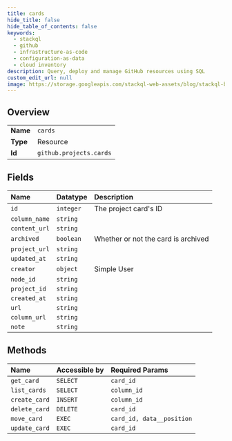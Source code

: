 ```yaml
---
title: cards
hide_title: false
hide_table_of_contents: false
keywords:
  - stackql
  - github
  - infrastructure-as-code
  - configuration-as-data
  - cloud inventory
description: Query, deploy and manage GitHub resources using SQL
custom_edit_url: null
image: https://storage.googleapis.com/stackql-web-assets/blog/stackql-blog-post-featured-image.png
---
```

  
    

## Overview
<table><tbody>
<tr><td><b>Name</b></td><td><code>cards</code></td></tr>
<tr><td><b>Type</b></td><td>Resource</td></tr>
<tr><td><b>Id</b></td><td><code>github.projects.cards</code></td></tr>
</tbody></table>

## Fields
| Name | Datatype | Description |
|:-----|:---------|:------------|
| `id` | `integer` | The project card's ID |
| `column_name` | `string` |  |
| `content_url` | `string` |  |
| `archived` | `boolean` | Whether or not the card is archived |
| `project_url` | `string` |  |
| `updated_at` | `string` |  |
| `creator` | `object` | Simple User |
| `node_id` | `string` |  |
| `project_id` | `string` |  |
| `created_at` | `string` |  |
| `url` | `string` |  |
| `column_url` | `string` |  |
| `note` | `string` |  |
## Methods
| Name | Accessible by | Required Params |
|:-----|:--------------|:----------------|
| `get_card` | `SELECT` | `card_id` |
| `list_cards` | `SELECT` | `column_id` |
| `create_card` | `INSERT` | `column_id` |
| `delete_card` | `DELETE` | `card_id` |
| `move_card` | `EXEC` | `card_id, data__position` |
| `update_card` | `EXEC` | `card_id` |
